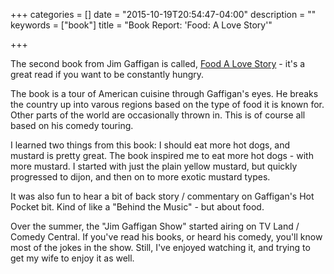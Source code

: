 +++
categories = []
date = "2015-10-19T20:54:47-04:00"
description = ""
keywords = ["book"]
title = "Book Report: 'Food: A Love Story'"

+++

The second book from Jim Gaffigan is called, [Food A Love Story](http://jimgaffigan.com/books/food-a-love-story/) - it's a great read if you want to be constantly hungry.

The book is a tour of American cuisine through Gaffigan's eyes. He breaks the country up into varous regions based on the type of food it is known for. Other parts of the world are occasionally thrown in. This is of course all based on his comedy touring.

I learned two things from this book: I should eat more hot dogs, and mustard is pretty great. The book inspired me to eat more hot dogs - with more mustard. I started with just the plain yellow mustard, but quickly progressed to dijon, and then on to more exotic mustard types.

It was also fun to hear a bit of back story / commentary on Gaffigan's Hot Pocket bit. Kind of like a "Behind the Music" - but about food.

Over the summer, the "Jim Gaffigan Show" started airing on TV Land / Comedy Central. If you've read his books, or heard his comedy, you'll know most of the jokes in the show. Still, I've enjoyed watching it, and trying to get my wife to enjoy it as well.
